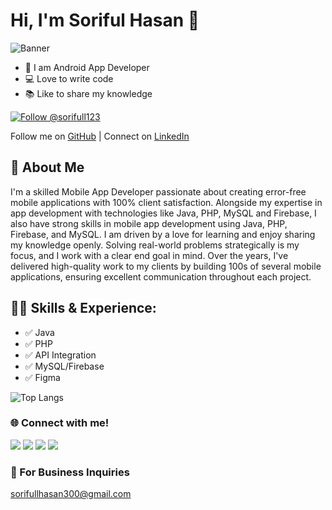 # Hi, I'm Soriful Hasan 👋

![Banner](https://softcorner.xyz/My%20File%20%28Soriful%20hasan%29/Subheading.png)

- 👑 I am Android App Developer
- 💻 Love to write code
- 📚 Like to share my knowledge
  

 [![Follow @sorifull123](https://img.shields.io/badge/Follow-%40sorifull123-grey?style=for-the-badge)](https://github.com/sorifull123)


Follow me on [GitHub](https://github.com/sorifull123) |
Connect on [LinkedIn](https://www.linkedin.com/in/md-soriful-hasan-53a9b52b3/)
## 🚀 About Me
I'm a skilled  Mobile App Developer passionate about creating error-free mobile applications with 100% client satisfaction. Alongside my expertise in app development with technologies like Java, PHP, MySQL and Firebase, I also have strong skills in mobile app development using Java, PHP, Firebase, and MySQL. I am driven by a love for learning and enjoy sharing my knowledge openly. Solving real-world problems strategically is my focus, and I work with a clear end goal in mind. Over the years, I've delivered high-quality work to my clients by building 100s of several mobile applications, ensuring excellent communication throughout each project.

## 🧑‍💻 Skills & Experience:
- ✅ Java
- ✅ PHP
- ✅ API Integration
- ✅ MySQL/Firebase
- ✅ Figma

![Top Langs](https://github-readme-stats.vercel.app/api/top-langs/?username=sorifull123&layout=compact)

### 🌐 Connect with me!
<a href="https://facebook.com/sorifulhasan11" target="_blank"><img src="https://img.shields.io/badge/Facebook-%231877F2.svg?style=for-the-badge&logo=facebook&logoColor=white"/></a>
<a href="https://twitter.com/@hasan_soriful" target="_blank"><img src="https://img.shields.io/badge/Twitter-%231DA1F2.svg?style=for-the-badge&logo=twitter&logoColor=white"/></a>
<a href="https://instagram.com/isorifulhasan" target="_blank"><img src="https://img.shields.io/badge/Instagram-%23E4405F.svg?style=for-the-badge&logo=instagram&logoColor=white"/></a>
<a href="https://linkedin.com/in/md-soriful-hasan-53a9b52b3" target="_blank"><img src="https://img.shields.io/badge/LinkedIn-%230077B5.svg?style=for-the-badge&logo=linkedin&logoColor=white"/></a>

### 📧 For Business Inquiries
<a href="mailto:shovoalways@gmail.com">sorifullhasan300@gmail.com</a>

